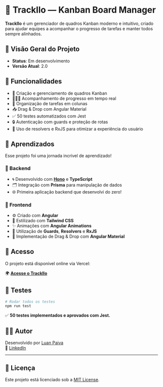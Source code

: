 # 🧩 Trackllo — Kanban Board Manager

**Trackllo** é um gerenciador de quadros Kanban moderno e intuitivo, criado para ajudar equipes a acompanhar o progresso de tarefas e manter todos sempre alinhados.

## 🤖 Visão Geral do Projeto

- **Status**: Em desenvolvimento
- **Versão Atual**: 2.0

## 🚀 Funcionalidades

- 📌 Criação e gerenciamento de quadros Kanban
- 🧑‍🤝‍🧑 Acompanhamento de progresso em tempo real
- 📂 Organização de tarefas em colunas
- 📥 Drag & Drop com Angular Material
- ✅ 50 testes automatizados com Jest
- 🔒 Autenticação com guards e proteção de rotas
- 📡 Uso de resolvers e RxJS para otimizar a experiência do usuário

## 🧠 Aprendizados

Esse projeto foi uma jornada incrível de aprendizado!

### 🔧 Backend
- 🌀 Desenvolvido com [**Hono**](https://hono.dev/) e **TypeScript**
- 🗂️ Integração com **Prisma** para manipulação de dados
- 🌐 Primeira aplicação backend que desenvolvi do zero!

### 🎨 Frontend
- ⚙️ Criado com **Angular**
- 💨 Estilizado com **Tailwind CSS**
- ✨ Animações com **Angular Animations**
- 🎯 Utilização de **Guards**, **Resolvers** e **RxJS**
- 🧲 Implementação de Drag & Drop com **Angular Material**

## 🔗 Acesso

O projeto está disponível online via Vercel:

🌍 [**Acesse o Trackllo**](https://trackllo.vercel.app)

## 🧪 Testes

```bash
# Rodar todos os testes
npm run test
```

✅ **50 testes implementados e aprovados com Jest.**


## 👨‍💻 Autor

Desenvolvido por [Luan Paiva](mailto:devLuanpaiva@gmail.com)  
📎 [LinkedIn](https://www.linkedin.com/in/devluanpaiva/)

<hr/>

## 📄 Licença

Este projeto está licenciado sob a [MIT License](LICENSE).